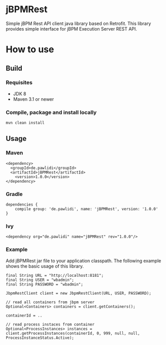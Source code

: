 # jBPMRest
Simple jBPM Rest API client java library based on Retrofit. This library provides simple interface for jBPM Execution Server REST API.

# How to use

## Build ##

### Requisites ###

* JDK 8
* Maven 3.1 or newer

### Compile, package and install locally ###

```
mvn clean install
```

## Usage ##

### Maven ###
```
<dependency>
  <groupId>de.pawlidi</groupId>
  <artifactId>jBPMRest</artifactId>
	<version>1.0.0</version>
</dependency>

```

### Gradle ###
```
dependencies {
    compile group: 'de.pawlidi', name: 'jBPMRest', version: '1.0.0'
}
```

### Ivy ###
```
<dependency org="de.pawlidi" name="jBPMRest" rev="1.0.0"/>
```

### Example ###


Add jBPMRest jar file to your application classpath. The following example shows the basic usage of this library.

```
final String URL = "http://localhost:8181";
final String USER = "wbadmin";
final String PASSWORD = "wbadmin";

JbpmRestClient client = new JbpmRestClient(URL, USER, PASSWORD);

// read all containers from jbpm server
Optional<Containers> containers = client.getContainers();

containerId = ..

// read process instaces from container
Optional<ProcessInstances> instances = client.getProcessInstances(containerId, 0, 999, null, null, ProcessInstanceStatus.Active);

```
